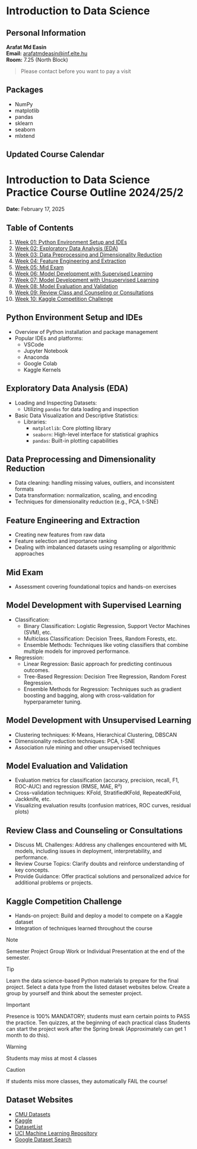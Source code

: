 # Introduction to Data Science

## Personal Information

**Arafat Md Easin**  
**Email:** [arafatmdeasin@inf.elte.hu](mailto:arafatmdeasin@inf.elte.hu)  
**Room:** 7.25 (North Block)
> Please contact before you want to pay a visit


## Packages
- NumPy
- matplotlib
- pandas
- sklearn
- seaborn
- mlxtend

## Updated Course Calendar

# Introduction to Data Science Practice Course Outline 2024/25/2

**Date:** February 17, 2025

## Table of Contents

1. [Week 01: Python Environment Setup and IDEs](#python-environment-setup-and-ides)
2. [Week 02: Exploratory Data Analysis (EDA)](#exploratory-data-analysis-eda)
3. [Week 03: Data Preprocessing and Dimensionality Reduction](#data-preprocessing-and-dimensionality-reduction)
4. [Week 04: Feature Engineering and Extraction](#feature-engineering-and-extraction)
5. [Week 05: Mid Exam](#mid-exam)
6. [Week 06: Model Development with Supervised Learning](#model-development-with-supervised-learning)
7. [Week 07: Model Development with Unsupervised Learning](#model-development-with-unsupervised-learning)
8. [Week 08: Model Evaluation and Validation](#model-evaluation-and-validation)
9. [Week 09: Review Class and Counseling or Consultations](#review-class-and-counseling-or-consultations)
10. [Week 10: Kaggle Competition Challenge](#kaggle-competition-challenge)

## Python Environment Setup and IDEs

- Overview of Python installation and package management
- Popular IDEs and platforms:
  - VSCode
  - Jupyter Notebook
  - Anaconda
  - Google Colab
  - Kaggle Kernels

## Exploratory Data Analysis (EDA)

- Loading and Inspecting Datasets:
  - Utilizing `pandas` for data loading and inspection
- Basic Data Visualization and Descriptive Statistics:
  - Libraries:
    - `matplotlib`: Core plotting library
    - `seaborn`: High-level interface for statistical graphics
    - `pandas`: Built-in plotting capabilities

## Data Preprocessing and Dimensionality Reduction

- Data cleaning: handling missing values, outliers, and inconsistent formats
- Data transformation: normalization, scaling, and encoding
- Techniques for dimensionality reduction (e.g., PCA, t-SNE)

## Feature Engineering and Extraction

- Creating new features from raw data
- Feature selection and importance ranking
- Dealing with imbalanced datasets using resampling or algorithmic approaches

## Mid Exam

- Assessment covering foundational topics and hands-on exercises

## Model Development with Supervised Learning

- Classification:
  - Binary Classification: Logistic Regression, Support Vector Machines (SVM), etc.
  - Multiclass Classification: Decision Trees, Random Forests, etc.
  - Ensemble Methods: Techniques like voting classifiers that combine multiple models for improved performance.
- Regression:
  - Linear Regression: Basic approach for predicting continuous outcomes.
  - Tree-Based Regression: Decision Tree Regression, Random Forest Regression.
  - Ensemble Methods for Regression: Techniques such as gradient boosting and bagging, along with cross-validation for hyperparameter tuning.

## Model Development with Unsupervised Learning

- Clustering techniques: K-Means, Hierarchical Clustering, DBSCAN
- Dimensionality reduction techniques: PCA, t-SNE
- Association rule mining and other unsupervised techniques

## Model Evaluation and Validation

- Evaluation metrics for classification (accuracy, precision, recall, F1, ROC-AUC) and regression (RMSE, MAE, R²)
- Cross-validation techniques: KFold, StratifiedKFold, RepeatedKFold, Jackknife, etc.
- Visualizing evaluation results (confusion matrices, ROC curves, residual plots)

## Review Class and Counseling or Consultations

- Discuss ML Challenges: Address any challenges encountered with ML models, including issues in deployment, interpretability, and performance.
- Review Course Topics: Clarify doubts and reinforce understanding of key concepts.
- Provide Guidance: Offer practical solutions and personalized advice for additional problems or projects.

## Kaggle Competition Challenge

- Hands-on project: Build and deploy a model to compete on a Kaggle dataset
- Integration of techniques learned throughout the course    

> [!NOTE]
> Semester Project
> Group Work or Individual Presentation at the end of the semester. 

> [!TIP]
> Learn the data science-based Python materials to prepare for the final project.
> Select a data type from the listed dataset websites below.
> Create a group by yourself and think about the semester project. 

> [!IMPORTANT]
> Presence is 100% MANDATORY; students must earn certain points to PASS the practice.
> Ten quizzes, at the beginning of each practical class
> Students can start the project work after the Spring break (Approximately can get 1 month to do this). 

> [!WARNING]
> Students may miss at most 4 classes

> [!CAUTION]
> If students miss more classes, they automatically FAIL the course! 

## Dataset Websites
- [CMU Datasets](http://lib.stat.cmu.edu/datasets/)
- [Kaggle](https://www.kaggle.com/)
- [DatasetList](https://www.datasetlist.com/)
- [UCI Machine Learning Repository](https://archive.ics.uci.edu/ml/index.php)
- [Google Dataset Search](https://datasetsearch.research.google.com/)
